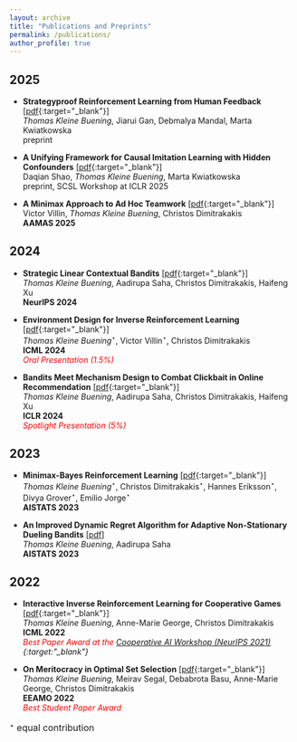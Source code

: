 ```yaml
---
layout: archive
title: "Publications and Preprints"
permalink: /publications/
author_profile: true
---
```




## 2025 


* **Strategyproof Reinforcement Learning from Human Feedback** [[pdf](){:target="_blank"}] <br />
*Thomas Kleine Buening*, Jiarui Gan, Debmalya Mandal, Marta Kwiatkowska <br />
preprint 

* **A Unifying Framework for Causal Imitation Learning with Hidden Confounders** [[pdf](https://arxiv.org/pdf/2502.07656){:target="_blank"}] <br />
Daqian Shao, *Thomas Kleine Buening*, Marta Kwiatkowska <br />
preprint, SCSL Workshop at ICLR 2025

* **A Minimax Approach to Ad Hoc Teamwork** [[pdf](https://arxiv.org/pdf/2502.02377){:target="_blank"}] <br />
Victor Villin, *Thomas Kleine Buening*, Christos Dimitrakakis <br />
**AAMAS 2025**

## 2024 


* **Strategic Linear Contextual Bandits** [[pdf](https://arxiv.org/pdf/2406.00551){:target="_blank"}] <br />
*Thomas Kleine Buening*, Aadirupa Saha, Christos Dimitrakakis, Haifeng Xu <br />
**NeurIPS 2024**


* **Environment Design for Inverse Reinforcement Learning** [[pdf](https://arxiv.org/pdf/2210.14972v3){:target="_blank"}] <br /> 
*Thomas Kleine Buening*$^\star$, Victor Villin$^\star$, Christos Dimitrakakis <br /> 
**ICML 2024**  <br />
*<span style="color:red">Oral Presentation (1.5%)</span>*

* **Bandits Meet Mechanism Design to Combat Clickbait in Online Recommendation** [[pdf](https://arxiv.org/pdf/2311.15647.pdf){:target="_blank"}] <br />
*Thomas Kleine Buening*, Aadirupa Saha, Christos Dimitrakakis, Haifeng Xu <br />
**ICLR 2024** <br />
*<span style="color:red">Spotlight Presentation (5%)</span>*


## 2023 

* **Minimax-Bayes Reinforcement Learning** [[pdf](https://arxiv.org/pdf/2302.10831.pdf){:target="_blank"}] <br /> 
*Thomas Kleine Buening*$^\star$, Christos Dimitrakakis$^\star$, Hannes Eriksson$^\star$, Divya Grover$^\star$, Emilio Jorge$^\star$ <br /> 
**AISTATS 2023**


* **An Improved Dynamic Regret Algorithm for Adaptive Non-Stationary Dueling Bandits** [[pdf](https://arxiv.org/pdf/2210.14322.pdf)] <br /> 
*Thomas Kleine Buening*, Aadirupa Saha <br />
**AISTATS 2023**


## 2022


* **Interactive Inverse Reinforcement Learning for Cooperative Games** [[pdf](https://proceedings.mlr.press/v162/buning22a/buning22a.pdf){:target="_blank"}] <br /> 
*Thomas Kleine Buening*, Anne-Marie George, Christos Dimitrakakis <br /> 
**ICML 2022** <br />
 *<span style="color:red">Best Paper Award at the [Cooperative AI Workshop (NeurIPS 2021)</span>](https://www.cooperativeai.com/workshop/neurips-2021){:target:"_blank"}*


* **On Meritocracy in Optimal Set Selection** [[pdf](https://arxiv.org/pdf/2102.11932.pdf){:target="_blank"}] <br /> 
 *Thomas Kleine Buening*, Meirav Segal, Debabrota Basu, Anne-Marie George, Christos Dimitrakakis <br /> 
**EEAMO 2022** <br />
*<span style="color:red">Best Student Paper Award</span>*


<span style="font-size:16px;">$^\star$ equal contribution</span>
